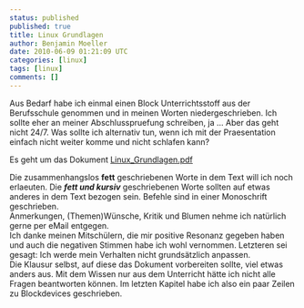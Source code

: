 ```yaml
---
status: published
published: true
title: Linux Grundlagen
author: Benjamin Moeller
date: 2010-06-09 01:21:09 UTC
categories: [linux]
tags: [linux]
comments: []
---
```

Aus Bedarf habe ich einmal einen Block Unterrichtsstoff aus der Berufsschule genommen und in meinen Worten niedergeschrieben. Ich sollte eher an meiner Abschlusspruefung schreiben, ja ... Aber das geht nicht 24/7. Was sollte ich alternativ tun, wenn ich mit der Praesentation einfach nicht weiter komme und nicht schlafen kann?  

Es geht um das Dokument [Linux_Grundlagen.pdf](http://www.lupuse.org/misc/linux/Linux_Grundlagen.pdf">)  

Die zusammenhangslos **fett** geschriebenen Worte in dem Text will ich noch erlaeuten. Die ***fett und kursiv*** geschriebenen Worte sollten auf etwas anderes in dem Text bezogen sein. Befehle sind in einer Monoschrift geschrieben.  
Anmerkungen, (Themen)Wünsche, Kritik und Blumen nehme ich natürlich gerne per eMail entgegen.  
Ich danke meinen Mitschülern, die mir positive Resonanz gegeben haben und auch die negativen Stimmen habe ich wohl vernommen. Letzteren sei gesagt: Ich werde mein Verhalten nicht grundsätzlich anpassen.  
Die Klausur selbst, auf diese das Dokument vorbereiten sollte, viel etwas anders aus. Mit dem Wissen nur aus dem Unterricht hätte ich nicht alle Fragen beantworten können. Im letzten Kapitel habe ich also ein paar Zeilen zu Blockdevices geschrieben.  

